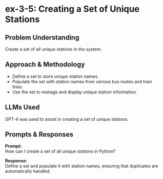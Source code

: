 # ex-3-5: Creating a Set of Unique Stations

## Problem Understanding
Create a set of all unique stations in the system.

## Approach & Methodology
- Define a set to store unique station names.
- Populate the set with station names from various bus routes and train lines.
- Use the set to manage and display unique station information.

## LLMs Used
GPT-4 was used to assist in creating a set of unique stations.

## Prompts & Responses
**Prompt:**  
How can I create a set of all unique stations in Python?

**Response:**  
Define a set and populate it with station names, ensuring that duplicates are automatically handled.
